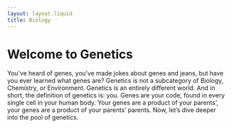```yaml
---
layout: layout.liquid
title: Biology
---
```

# Welcome to Genetics
You've heard of genes, you’ve made jokes about genes and jeans, but have you ever learned what genes are? Genetics is not a subcategory of Biology, Chemistry, or Environment. Genetics is an entirely different world. And in short, the definition of genetics is: you. Genes are your code, found in every single cell in your human body. Your genes are a product of your parents’, your genes are a product of your parents’ parents. Now, let’s dive deeper into the pool of genetics.